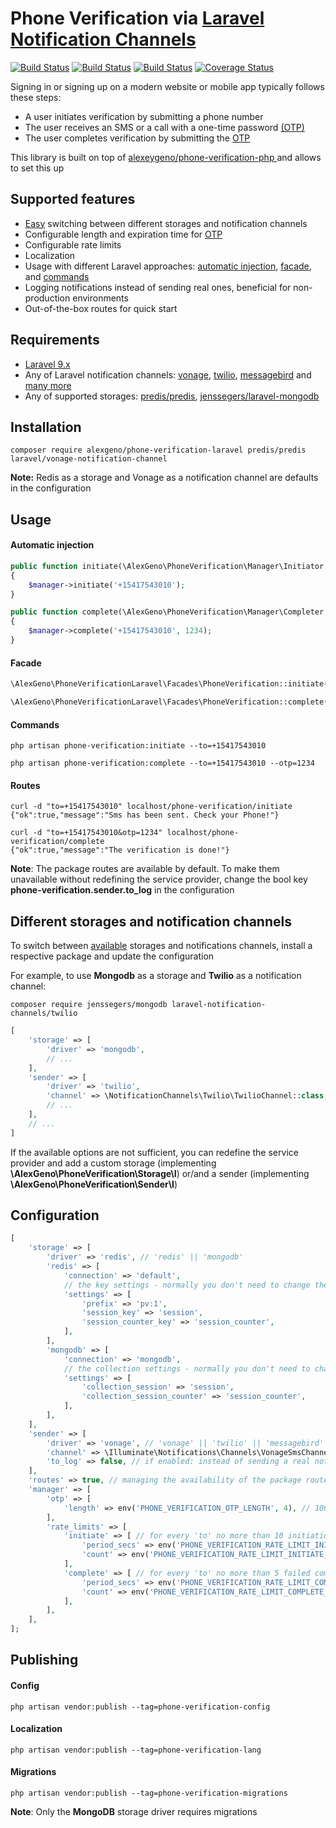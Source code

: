 # Phone Verification via [Laravel Notification Channels](https://laravel-notification-channels.com/)

[![Build Status](https://github.com/alexeygeno/phone-verification-laravel/workflows/Tests/badge.svg)](https://github.com/alexeygeno/phone-verification-laravel/actions)
[![Build Status](https://github.com/alexeygeno/phone-verification-laravel/workflows/Pint/badge.svg)](https://github.com/alexeygeno/phone-verification-php/actions)
[![Build Status](https://github.com/alexeygeno/phone-verification-laravel/workflows/PHPStan/badge.svg)](https://github.com/alexeygeno/phone-verification-php/actions)
[![Coverage Status](https://coveralls.io/repos/github/alexeygeno/phone-verification-laravel/badge.svg)](https://coveralls.io/github/alexeygeno/phone-verification-laravel)


Signing in or signing up on a modern website or mobile app typically follows these steps:
- A user initiates verification by submitting a phone number
- The user receives an SMS or a call with a one-time password [(OTP)](https://en.wikipedia.org/wiki/One-time_password)
- The user completes verification by submitting the [OTP](https://en.wikipedia.org/wiki/One-time_password)

This library is built on top of [ alexeygeno/phone-verification-php ](https://github.com/alexeygeno/phone-verification-php) and allows to set this up

## Supported features 
 - [Easy](#different-storages-and-notification-channels) switching between different storages and notification channels
 - Configurable length and expiration time for [OTP](https://en.wikipedia.org/wiki/One-time_password) 
 - Configurable rate limits
 - Localization
 - Usage with different Laravel approaches: [automatic injection](https://laravel.com/docs/9.x/container#automatic-injection), [facade](https://laravel.com/docs/9.x/facades), and [commands](https://laravel.com/docs/9.x/artisan#writing-commands)
 - Logging notifications instead of sending real ones, beneficial for non-production environments
 - Out-of-the-box routes for quick start

## Requirements
- [Laravel 9.x](https://laravel.com/docs/9.x)
- Any of Laravel notification channels: [vonage](https://github.com/laravel/vonage-notification-channel), [twilio](https://github.com/laravel-notification-channels/twilio), [messagebird](https://github.com/laravel-notification-channels/messagebird)  and [many more ](https://github.com/laravel-notification-channels?q=&type=all&language=php&sort=)
- Any of supported storages: [predis/predis](https://github.com/predis/predis), [jenssegers/laravel-mongodb](https://github.com/jenssegers/laravel-mongodb)
## Installation

```shell
composer require alexgeno/phone-verification-laravel predis/predis laravel/vonage-notification-channel
```
**Note:** Redis as a storage and Vonage as a notification channel are defaults in the configuration 

## Usage
#### Automatic injection
```php
public function initiate(\AlexGeno\PhoneVerification\Manager\Initiator $manager)
{
    $manager->initiate('+15417543010');
}
```
```php
public function complete(\AlexGeno\PhoneVerification\Manager\Completer $manager)
{
    $manager->complete('+15417543010', 1234);
}
```
#### Facade
```php
\AlexGeno\PhoneVerificationLaravel\Facades\PhoneVerification::initiate('+15417543010');
```
```php
\AlexGeno\PhoneVerificationLaravel\Facades\PhoneVerification::complete('+15417543010', 1234);
```
#### Commands
```shell
php artisan phone-verification:initiate --to=+15417543010
```
```shell
php artisan phone-verification:complete --to=+15417543010 --otp=1234
```
#### Routes
```shell
curl -d "to=+15417543010" localhost/phone-verification/initiate
{"ok":true,"message":"Sms has been sent. Check your Phone!"}
```
```shell
curl -d "to=+15417543010&otp=1234" localhost/phone-verification/complete
{"ok":true,"message":"The verification is done!"}
```
**Note**: The package routes are available by default. To make them unavailable without redefining the service provider, change the bool key **phone-verification.sender.to_log** in the configuration

## Different storages and notification channels
To switch between [available](#requirements) storages and notifications channels, install a respective package and update the configuration

For example, to use **Mongodb** as a storage and **Twilio** as a notification channel:
```shell
composer require jenssegers/mongodb laravel-notification-channels/twilio
```
```php
[
    'storage' => [
        'driver' => 'mongodb',
        // ... 
    ],
    'sender' => [
        'driver' => 'twilio',
        'channel' => \NotificationChannels\Twilio\TwilioChannel::class,
        // ... 
    ],
    // ... 
]
```
If the available options are not sufficient, you can redefine the service provider and add a custom storage (implementing **\AlexGeno\PhoneVerification\Storage\I**) or/and a sender (implementing **\AlexGeno\PhoneVerification\Sender\I**)
## Configuration
```php
[
    'storage' => [
        'driver' => 'redis', // 'redis' || 'mongodb'
        'redis' => [
            'connection' => 'default',
            // the key settings - normally you don't need to change them
            'settings' => [
                'prefix' => 'pv:1',
                'session_key' => 'session',
                'session_counter_key' => 'session_counter',
            ],
        ],
        'mongodb' => [
            'connection' => 'mongodb',
            // the collection settings - normally you don't need to change them
            'settings' => [
                'collection_session' => 'session',
                'collection_session_counter' => 'session_counter',
            ],
        ],
    ],
    'sender' => [
        'driver' => 'vonage', // 'vonage' || 'twilio' || 'messagebird' and many more https://github.com/laravel-notification-channels
        'channel' => \Illuminate\Notifications\Channels\VonageSmsChannel::class, // \Illuminate\Notifications\Channels\VonageSmsChannel::class || \NotificationChannels\Twilio\TwilioChannel::class || \NotificationChannels\Messagebird\MessagebirdChannel::class and many more https://github.com/laravel-notification-channels
        'to_log' => false, // if enabled: instead of sending a real notification, debug it to the app log
    ],
    'routes' => true, // managing the availability of the package routes without redefining the service provider
    'manager' => [
        'otp' => [
            'length' => env('PHONE_VERIFICATION_OTP_LENGTH', 4), // 1000..9999
        ],
        'rate_limits' => [
            'initiate' => [ // for every 'to' no more than 10 initiations over 24 hours
                'period_secs' => env('PHONE_VERIFICATION_RATE_LIMIT_INITIATE_PERIOD_SECS', 86400),
                'count' => env('PHONE_VERIFICATION_RATE_LIMIT_INITIATE_COUNT', 10),
            ],
            'complete' => [ // for every 'to' no more than 5 failed completions over 5 minutes
                'period_secs' => env('PHONE_VERIFICATION_RATE_LIMIT_COMPLETE_PERIOD_SECS', 300), // this is also the expiration period for OTP
                'count' => env('PHONE_VERIFICATION_RATE_LIMIT_COMPLETE_COUNT', 5),
            ],
        ],
    ],
];
```

## Publishing
#### Config
```shell
php artisan vendor:publish --tag=phone-verification-config
```
#### Localization
```shell
php artisan vendor:publish --tag=phone-verification-lang
```
#### Migrations
```shell
php artisan vendor:publish --tag=phone-verification-migrations
```
**Note**: Only the **MongoDB** storage driver requires migrations




